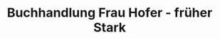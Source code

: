 ---
title: "Buchhandlung Frau Hofer - früher Stark"
url: /gmuend/buchhandlung-frau-hofer-frueher-stark/
shop: Bücher
---